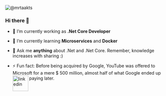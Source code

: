 
![@mrtaakts](https://user-images.githubusercontent.com/57454282/122684218-d03c8600-d20c-11eb-9dd8-c7a75dcdfed5.png)

### Hi there 👋

<!--
**mrtaakts/mrtaakts** is a ✨ _special_ ✨ repository because its `README.md` (this file) appears on your GitHub profile.

Here are some ideas to get you started:
- 😄 Pronouns: ...
-->
- 🔭 I’m currently working as **.Net Core Developer**
- 🌱 I’m currently learning **Microservices** and **Docker**
- 💬 Ask me **anything** about .Net and .Net Core. Remember, knowledge increases with sharing :) 

- ⚡ Fun fact: Before being acquired by Google, YouTube was offered to Microsoft for a mere $ 500 million, almost half of what Google ended up paying later.
<a href='https://www.linkedin.com/in/mert-aktas/'><img align='left' alt="linkedin" src="https://raw.githubusercontent.com/rahul-jha98/rahul-jha98/561d474902b59c7429ec22bb73e225696c27b202/assets/linkedin.svg" height='50px'/></a>



